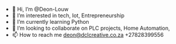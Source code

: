 - 👋 Hi, I’m @Deon-Louw
- 👀 I’m interested in tech, Iot, Entrepreneurship
- 🌱 I’m currently learning Python
- 💞️ I’m looking to collaborate on PLC projects,  Home Automation, 
- 📫 How to reach me deon@dclcreative.co.za +27828399556

<!---
Deon-Louw/Deon-Louw is a ✨ special ✨ repository because its `README.md` (this file) appears on your GitHub profile.
You can click the Preview link to take a look at your changes.
--->

